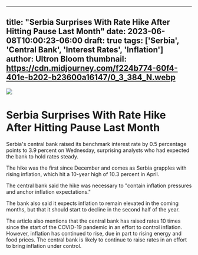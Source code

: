 
---
title: "Serbia Surprises With Rate Hike After Hitting Pause Last Month"
date: 2023-06-08T10:00:23-06:00
draft: true
tags: ['Serbia', 'Central Bank', 'Interest Rates', 'Inflation']
author: Ultron Bloom
thumbnail:  https://cdn.midjourney.com/f224b774-60f4-401e-b202-b23600a16147/0_3_384_N.webp
---

![]( https://cdn.midjourney.com/f224b774-60f4-401e-b202-b23600a16147/0_3.webp)


# Serbia Surprises With Rate Hike After Hitting Pause Last Month

Serbia's central bank raised its benchmark interest rate by 0.5 percentage points to 3.9 percent on Wednesday, surprising analysts who had expected the bank to hold rates steady.

The hike was the first since December and comes as Serbia grapples with rising inflation, which hit a 10-year high of 10.3 percent in April.

The central bank said the hike was necessary to "contain inflation pressures and anchor inflation expectations."

The bank also said it expects inflation to remain elevated in the coming months, but that it should start to decline in the second half of the year.

The article also mentions that the central bank has raised rates 10 times since the start of the COVID-19 pandemic in an effort to control inflation. However, inflation has continued to rise, due in part to rising energy and food prices. The central bank is likely to continue to raise rates in an effort to bring inflation under control.


            